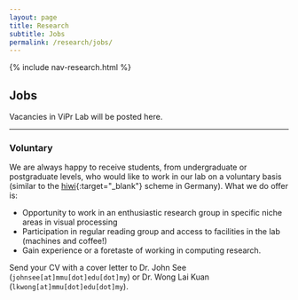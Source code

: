 ```yaml
---
layout: page
title: Research
subtitle: Jobs
permalink: /research/jobs/
---
```

{% include nav-research.html  %}

## Jobs

Vacancies in ViPr Lab will be posted here.

<!--  ### Funded

{% * We are looking for **2 Ph.D students** (Malaysian citizens only) to work in the areas of (1) **algorithms for visual cloud analytics** (applications such as retail/crowd surveillance), (2) **embedded systems/edge computing for IoT**. Interested applicants may contact Dr. John See (`johnsee[at]mmu[dot]edu[dot]my`) or Dr. Ian Tan (`ian[at]mmu[dot]edu[dot]my`) by email. %}

* We are looking for **1 Masters/Ph.D student** (open to all) to work in some niche areas of computational photography. This is for a graduate research assistantship which must be jointly applied by both supervisor and candidate, subject to an interview and approval by university. Interested applicants may contact Dr. John See (`johnsee[at]mmu[dot]edu[dot]my`) or Dr. Wong Lai Kuan (`lkwong[at]mmu[dot]edu[dot]my`) by email. Topics are as follows:
    - **Aesthetic and/or emotional captioning of photos**
    - **Learning and predicting affective content in photos** %} 
-->

---
### Voluntary    

We are always happy to receive students, from undergraduate or postgraduate levels, who would like to work in our lab on a voluntary basis (similar to the [hiwi]{:target="_blank"} scheme in Germany). What we do offer is: 
* Opportunity to work in an enthusiastic research group in specific niche areas in visual processing
* Participation in regular reading group and access to facilities in the lab (machines and coffee!) 
* Gain experience or a foretaste of working in computing research. 

Send your CV with a cover letter to Dr. John See (`johnsee[at]mmu[dot]edu[dot]my`) or Dr. Wong Lai Kuan (`lkwong[at]mmu[dot]edu[dot]my`).
<!-- have ONE **Masters GRA vacancy** ([flyer here]{:target="_blank"}) for project **DeepME**. Interested applicants can fill in the application form below, or click [here]{:target="_blank"} if the form does not load properly on this page. -->

<!-- <iframe src="https://www.formpl.us/form/5236576223232000" frameborder="0" width="800" height="1980" >
            Alternative text for browsers that do not understand IFrames.
</iframe>
-->

[flyer here]: http://pesona.mmu.edu.my/~johnsee/research/microexp/DeepME_Vacancy_flyer.pdf
[here]: https://www.formpl.us/form/5236576223232000
[hiwi]: https://www.academics.com/guide/hiwi-germany-student-assistant-germany
